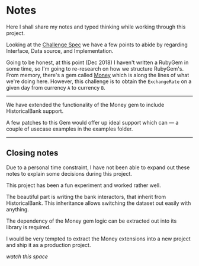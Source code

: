 # Notes

Here I shall share my notes and typed thinking while working through this project.

Looking at the [Challenge Spec](./CHALLENGE.pdf) we have a few points to abide by regarding Interface, Data source, and Implementation.

Going to be honest, at this point (Dec 2018) I haven't written a RubyGem in some time, so I'm going to re-research on how we structure RubyGem's.
From memory, there's a gem called [Money](https://github.com/RubyMoney/money) which is along the lines of what we're doing here.
However, this challenge is to obtain the `ExchangeRate` on a given day from currency `A` to currency `B`.

---

We have extended the functionality of the Money gem to include HistoricalBank support.

A few patches to this Gem would offer up ideal support which can — a couple of usecase examples in the examples folder.

---

## Closing notes

Due to a personal time constraint,  I have not been able to expand out these notes to explain some decisions during this project.

This project has been a fun experiment and worked rather well.

The beautiful part is writing the bank interactors, that inherit from HistoricalBank.  This inheritance allows switching the dataset out easily with anything.

The dependency of the Money gem logic can be extracted out into its library is required.

I would be very tempted to extract the Money extensions into a new project and ship it as a production project.

_watch this space_
